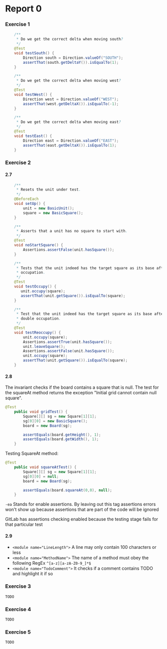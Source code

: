 # Report 0

### Exercise 1
```java
    /**
     * Do we get the correct delta when moving south?
     */
    @Test
    void testSouth() {
        Direction south = Direction.valueOf("SOUTH");
        assertThat(south.getDeltaY()).isEqualTo(1);
    }

    /**
     * Do we get the correct delta when moving west?
     */
    @Test
    void testWest() {
        Direction west = Direction.valueOf("WEST");
        assertThat(west.getDeltaX()).isEqualTo(-1);
    }

    /**
     * Do we get the correct delta when moving east?
     */
    @Test
    void testEast() {
        Direction east = Direction.valueOf("EAST");
        assertThat(east.getDeltaX()).isEqualTo(1);
    }
```
### Exercise 2

#### 2.7
```java
    /**
     * Resets the unit under test.
     */
    @BeforeEach
    void setUp() {
        unit = new BasicUnit();
        square = new BasicSquare();
    }

    /**
     * Asserts that a unit has no square to start with.
     */
    @Test
    void noStartSquare() {
        Assertions.assertFalse(unit.hasSquare());
    }

    /**
     * Tests that the unit indeed has the target square as its base after
     * occupation.
     */
    @Test
    void testOccupy() {
       unit.occupy(square);
       assertThat(unit.getSquare()).isEqualTo(square);
    }

    /**
     * Test that the unit indeed has the target square as its base after
     * double occupation.
     */
    @Test
    void testReoccupy() {
        unit.occupy(square);
        Assertions.assertTrue(unit.hasSquare());
        unit.leaveSquare();
        Assertions.assertFalse(unit.hasSquare());
        unit.occupy(square);
        assertThat(unit.getSquare()).isEqualTo(square);
    }
```

#### 2.8
The invariant checks if the board contains a square that is null.
The test for the squareAt method returns the exception "Initial grid cannot contain null square".


```java
@Test
    public void gridTest() {
        Square[][] sg = new Square[1][1];
        sg[0][0] = new BasicSquare();
        board = new Board(sg);

        assertEquals(board.getHeight(), 1);
        assertEquals(board.getWidth(), 1);
    }
```

Testing SquareAt method:
```java
@Test
    public void squareAtTest() {
        Square[][] sg = new Square[1][1];
        sg[0][0] = null;
        board = new Board(sg);

        assertEquals(board.squareAt(0,0), null);
    }
```

`-ea` Stands for enable assertions. By leaving out this tag assertions errors won't show up because assertions that are part of the code will be ignored

GitLab has assertions checking enabled because the testing stage fails for that particular test

#### 2.9
- `<module name="LineLength">` A line may only contain 100 characters or less
- `<module name="MethodName">` The name of a method must obey the following RegEx `^[a-z][a-zA-Z0-9_]*$`
- `<module name="TodoComment">` It checks if a comment contains TODO and highlight it if so


### Exercise 3
`TODO`

### Exercise 4
`TODO`

### Exercise 5
`TODO`